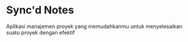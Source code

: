 # Sync'd Notes
Aplikasi manajemen proyek yang memudahkanmu untuk menyelesaikan suatu proyek dengan efektif